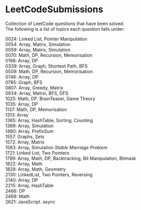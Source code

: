 # LeetCodeSubmissions
Collection of LeetCode questions that have been solved. <br />
The following is a list of topics each question falls under: <br />

0024: Linked List, Pointer Manipulation <br />
0054: Array, Matrix, Simulation <br />
0059: Array, Matrix, Simulation <br />
0070: Math, DP, Recursion, Memorisation <br />
0198: Array, DP <br />
0339: Array, Graph, Shortest Path, BFS <br />
0509: Math, DP, Recursion, Memorisation <br />
0746: Array, DP <br />
0785: Graph, BFS  <br />
0807: Array, Greedy, Matrix <br />
0934: Array, Matrix, BFS, DFS <br />
1025: Math, DP, BrainTeaser, Game Theory <br />
1035: Array, DP <br />
1137: Math, DP, Memorisation  <br />
1313: Array <br />
1365: Array, HashTable, Sorting, Counting <br />
1389: Array, Simulation <br />
1480: Array, PrefixSum <br />
1557: Graphs, Sets <br />
1572: Array, Matrix <br />
1583: Array, Simulation *Stable Marriage Problem* <br />
1721: Linked List, Two Pointers <br />
1799: Array, Math, DP, Backtracking, Bit Manipulation, Bitmask <br />
1822: Array, Math <br />
1828: Array, Math, Geometry <br />
2130: LinkedList, Two Pointers, Reversing <br />
2140: Array, DP <br />
2215: Array, HashTable <br />
2466: DP <br />
2469: Math <br />
2621: JavaScript. async <br />
